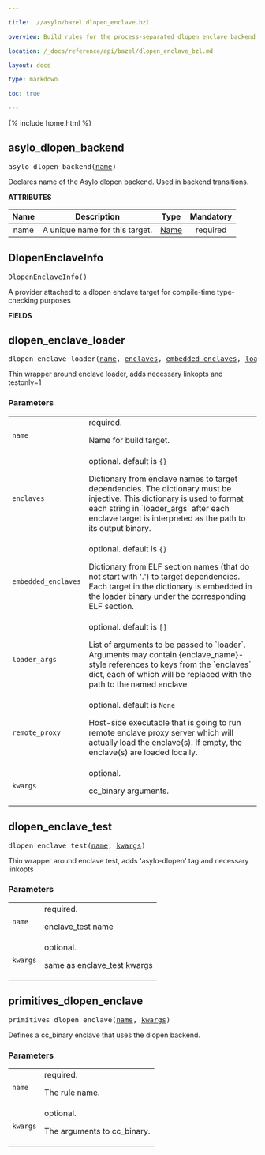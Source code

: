```yaml
---

title:  //asylo/bazel:dlopen_enclave.bzl

overview: Build rules for the process-separated dlopen enclave backend.

location: /_docs/reference/api/bazel/dlopen_enclave_bzl.md

layout: docs

type: markdown

toc: true

---
```

{% include home.html %}
<!-- Generated with Stardoc: http://skydoc.bazel.build -->

<a name="#asylo_dlopen_backend"></a>

## asylo_dlopen_backend

<pre>
asylo_dlopen_backend(<a href="#asylo_dlopen_backend-name">name</a>)
</pre>

Declares name of the Asylo dlopen backend. Used in backend transitions.

**ATTRIBUTES**


| Name  | Description | Type | Mandatory |
| :-------------: | :-------------: | :-------------: | :-------------: |
| name |  A unique name for this target.   | <a href="https://bazel.build/docs/build-ref.html#name">Name</a> | required |


<a name="#DlopenEnclaveInfo"></a>

## DlopenEnclaveInfo

<pre>
DlopenEnclaveInfo()
</pre>

A provider attached to a dlopen enclave target for compile-time type-checking purposes

**FIELDS**



<a name="#dlopen_enclave_loader"></a>

## dlopen_enclave_loader

<pre>
dlopen_enclave_loader(<a href="#dlopen_enclave_loader-name">name</a>, <a href="#dlopen_enclave_loader-enclaves">enclaves</a>, <a href="#dlopen_enclave_loader-embedded_enclaves">embedded_enclaves</a>, <a href="#dlopen_enclave_loader-loader_args">loader_args</a>, <a href="#dlopen_enclave_loader-remote_proxy">remote_proxy</a>, <a href="#dlopen_enclave_loader-kwargs">kwargs</a>)
</pre>

Thin wrapper around enclave loader, adds necessary linkopts and testonly=1

### Parameters

<table class="params-table">
  <colgroup>
    <col class="col-param" />
    <col class="col-description" />
  </colgroup>
  <tbody>
    <tr id="dlopen_enclave_loader-name">
      <td><code>name</code></td>
      <td>
        required.
        <p>
          Name for build target.
        </p>
      </td>
    </tr>
    <tr id="dlopen_enclave_loader-enclaves">
      <td><code>enclaves</code></td>
      <td>
        optional. default is <code>{}</code>
        <p>
          Dictionary from enclave names to target dependencies. The
  dictionary must be injective. This dictionary is used to format each
  string in `loader_args` after each enclave target is interpreted as the
  path to its output binary.
        </p>
      </td>
    </tr>
    <tr id="dlopen_enclave_loader-embedded_enclaves">
      <td><code>embedded_enclaves</code></td>
      <td>
        optional. default is <code>{}</code>
        <p>
          Dictionary from ELF section names (that do not start
  with '.') to target dependencies. Each target in the dictionary is
  embedded in the loader binary under the corresponding ELF section.
        </p>
      </td>
    </tr>
    <tr id="dlopen_enclave_loader-loader_args">
      <td><code>loader_args</code></td>
      <td>
        optional. default is <code>[]</code>
        <p>
          List of arguments to be passed to `loader`. Arguments may
  contain {enclave_name}-style references to keys from the `enclaves` dict,
  each of which will be replaced with the path to the named enclave.
        </p>
      </td>
    </tr>
    <tr id="dlopen_enclave_loader-remote_proxy">
      <td><code>remote_proxy</code></td>
      <td>
        optional. default is <code>None</code>
        <p>
          Host-side executable that is going to run remote enclave
  proxy server which will actually load the enclave(s). If empty, the
  enclave(s) are loaded locally.
        </p>
      </td>
    </tr>
    <tr id="dlopen_enclave_loader-kwargs">
      <td><code>kwargs</code></td>
      <td>
        optional.
        <p>
          cc_binary arguments.
        </p>
      </td>
    </tr>
  </tbody>
</table>


<a name="#dlopen_enclave_test"></a>

## dlopen_enclave_test

<pre>
dlopen_enclave_test(<a href="#dlopen_enclave_test-name">name</a>, <a href="#dlopen_enclave_test-kwargs">kwargs</a>)
</pre>

Thin wrapper around enclave test, adds 'asylo-dlopen' tag and necessary linkopts

### Parameters

<table class="params-table">
  <colgroup>
    <col class="col-param" />
    <col class="col-description" />
  </colgroup>
  <tbody>
    <tr id="dlopen_enclave_test-name">
      <td><code>name</code></td>
      <td>
        required.
        <p>
          enclave_test name
        </p>
      </td>
    </tr>
    <tr id="dlopen_enclave_test-kwargs">
      <td><code>kwargs</code></td>
      <td>
        optional.
        <p>
          same as enclave_test kwargs
        </p>
      </td>
    </tr>
  </tbody>
</table>


<a name="#primitives_dlopen_enclave"></a>

## primitives_dlopen_enclave

<pre>
primitives_dlopen_enclave(<a href="#primitives_dlopen_enclave-name">name</a>, <a href="#primitives_dlopen_enclave-kwargs">kwargs</a>)
</pre>

Defines a cc_binary enclave that uses the dlopen backend.

### Parameters

<table class="params-table">
  <colgroup>
    <col class="col-param" />
    <col class="col-description" />
  </colgroup>
  <tbody>
    <tr id="primitives_dlopen_enclave-name">
      <td><code>name</code></td>
      <td>
        required.
        <p>
          The rule name.
        </p>
      </td>
    </tr>
    <tr id="primitives_dlopen_enclave-kwargs">
      <td><code>kwargs</code></td>
      <td>
        optional.
        <p>
          The arguments to cc_binary.
        </p>
      </td>
    </tr>
  </tbody>
</table>


